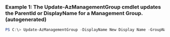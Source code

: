 ### Example 1: The Update-AzManagementGroup cmdlet updates the ParentId or DisplayName for a Management Group. (autogenerated)
```powershell
PS C:\> Update-AzManagementGroup -DisplayName New Display Name -GroupName TestGroup
```

